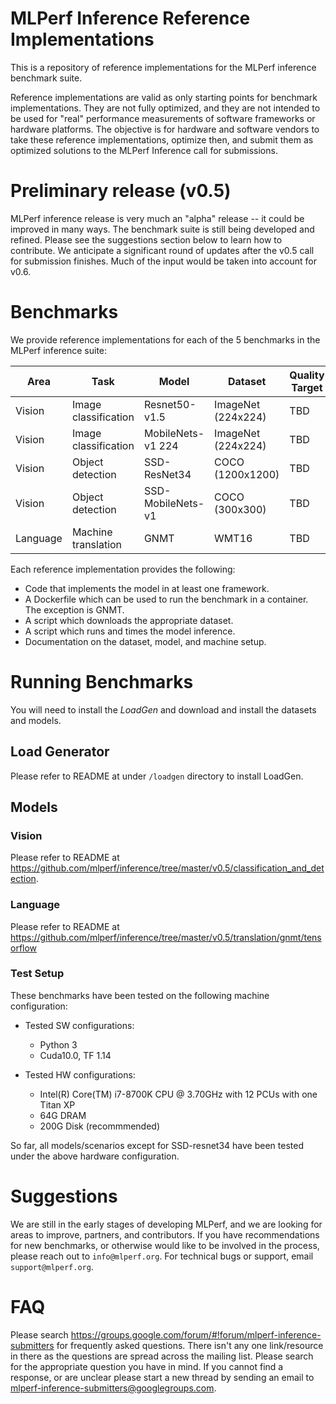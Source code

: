 # MLPerf Inference Reference Implementations

This is a repository of reference implementations for the MLPerf inference benchmark suite. 

Reference implementations are valid as only starting points for benchmark implementations. They are not fully optimized, and they are not intended to be used for "real" performance measurements of software frameworks or hardware platforms. The objective is for hardware and software vendors to take these reference implementations, optimize then, and submit them as optimized solutions to the MLPerf Inference call for submissions.

# Preliminary release (v0.5)

MLPerf inference release is very much an "alpha" release -- it could be improved in many ways. The benchmark suite is still being developed and refined. Please see the suggestions section below to learn how to contribute. We anticipate a significant round of updates after the v0.5 call for submission finishes. Much of the input would be taken into account for v0.6.

# Benchmarks

We provide reference implementations for each of the 5 benchmarks in the MLPerf inference suite:


| Area     | Task                 | Model             | Dataset            | Quality Target | Latency Constraint |
|----------|----------------------|-------------------|--------------------|----------------|--------------------|
| Vision   | Image classification | Resnet50-v1.5     | ImageNet (224x224) | TBD            | TBD                |
| Vision   | Image classification | MobileNets-v1 224 | ImageNet (224x224) | TBD            | TBD                |
| Vision   | Object detection     | SSD-ResNet34      | COCO (1200x1200)   | TBD            | TBD                |
| Vision   | Object detection     | SSD-MobileNets-v1 | COCO (300x300)     | TBD            | TBD                |
| Language | Machine translation  | GNMT              | WMT16              | TBD            | TBD                |


Each reference implementation provides the following:
 
* Code that implements the model in at least one framework.
* A Dockerfile which can be used to run the benchmark in a container. The exception is GNMT.
* A script which downloads the appropriate dataset.
* A script which runs and times the model inference.
* Documentation on the dataset, model, and machine setup.

# Running Benchmarks

You will need to install the _LoadGen_ and download and install the datasets and models.

## Load Generator

Please refer to README at under `/loadgen` directory to install LoadGen.

## Models

### Vision

Please refer to README at https://github.com/mlperf/inference/tree/master/v0.5/classification_and_detection.

### Language

Please refer to README at https://github.com/mlperf/inference/tree/master/v0.5/translation/gnmt/tensorflow

### Test Setup

These benchmarks have been tested on the following machine configuration:

* Tested SW configurations:
  * Python 3
  * Cuda10.0, TF 1.14

* Tested HW configurations:
  * Intel(R) Core(TM) i7-8700K CPU @ 3.70GHz with 12 PCUs with one Titan XP
  * 64G DRAM
  * 200G Disk (recommmended)

So far, all models/scenarios except for SSD-resnet34 have been tested under the above hardware configuration.

# Suggestions

We are still in the early stages of developing MLPerf, and we are looking for areas to improve, partners, and contributors. If you have recommendations for new benchmarks, or otherwise would like to be involved in the process, please reach out to `info@mlperf.org`. For technical bugs or support, email `support@mlperf.org`.

# FAQ

Please search https://groups.google.com/forum/#!forum/mlperf-inference-submitters for frequently asked questions. There isn't any one link/resource in there as the questions are spread across the mailing list. Please search for the appropriate question you have in mind. If you cannot find a response, or are unclear please start a new thread by sending an email to mlperf-inference-submitters@googlegroups.com. 
